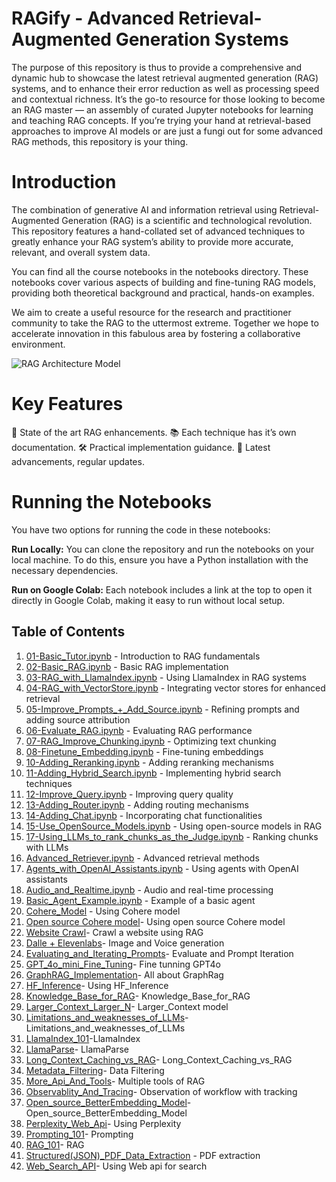 # RAGify - Advanced Retrieval-Augmented Generation Systems

The purpose of this repository is thus to provide a comprehensive and dynamic hub to showcase the latest retrieval augmented generation (RAG) systems, and to enhance their error reduction as well as processing speed and contextual richness. It’s the go-to resource for those looking to become an RAG master — an assembly of curated Jupyter notebooks for learning and teaching RAG concepts. If you’re trying your hand at retrieval-based approaches to improve AI models or are just a fungi out for some advanced RAG methods, this repository is your thing.

# Introduction 
The combination of generative AI and information retrieval using Retrieval-Augmented Generation (RAG) is a scientific and technological revolution. This repository features a hand-collated set of advanced techniques to greatly enhance your RAG system’s ability to provide more accurate, relevant, and overall system data.

You can find all the course notebooks in the notebooks directory. These notebooks cover various aspects of building and fine-tuning RAG models, providing both theoretical background and practical, hands-on examples.

We aim to create a useful resource for the research and practitioner community to take the RAG to the uttermost extreme. Together we hope to accelerate innovation in this fabulous area by fostering a collaborative environment.

![RAG Architecture Model](Images/RAG_Architecture_Model.webp)

# Key Features
🧠 State of the art RAG enhancements.
📚 Each technique has it’s own documentation.
🛠️ Practical implementation guidance.
🌟 Latest advancements, regular updates.

# Running the Notebooks
You have two options for running the code in these notebooks:

<b>Run Locally:</b> You can clone the repository and run the notebooks on your local machine. To do this, ensure you have a Python installation with the necessary dependencies.

<b>Run on Google Colab:</b> Each notebook includes a link at the top to open it directly in Google Colab, making it easy to run without local setup.

## Table of Contents

1. [01-Basic_Tutor.ipynb](https://github.com/Aadya-Madankar/RAGify/blob/main/01-Basic_Tutor.ipynb) - Introduction to RAG fundamentals
2. [02-Basic_RAG.ipynb](https://github.com/Aadya-Madankar/RAGify/blob/main/02-Basic_RAG.ipynb) - Basic RAG implementation
3. [03-RAG_with_LlamaIndex.ipynb](https://github.com/Aadya-Madankar/RAGify/blob/main/03-RAG_with_LlamaIndex.ipynb) - Using LlamaIndex in RAG systems
4. [04-RAG_with_VectorStore.ipynb](https://github.com/Aadya-Madankar/RAGify/blob/main/04-RAG_with_VectorStore.ipynb) - Integrating vector stores for enhanced retrieval
5. [05-Improve_Prompts_+_Add_Source.ipynb](https://github.com/Aadya-Madankar/RAGify/blob/main/05-Improve_Prompts_%2B_Add_Source.ipynb) - Refining prompts and adding source attribution
6. [06-Evaluate_RAG.ipynb](https://github.com/Aadya-Madankar/RAGify/blob/main/06-Evaluate_RAG.ipynb) - Evaluating RAG performance
7. [07-RAG_Improve_Chunking.ipynb](https://github.com/Aadya-Madankar/RAGify/blob/main/07-RAG_Improve_Chunking.ipynb) - Optimizing text chunking
8. [08-Finetune_Embedding.ipynb](https://github.com/Aadya-Madankar/RAGify/blob/main/08-Finetune_Embedding.ipynb) - Fine-tuning embeddings
9. [10-Adding_Reranking.ipynb](https://github.com/Aadya-Madankar/RAGify/blob/main/10-Adding_Reranking.ipynb) - Adding reranking mechanisms
10. [11-Adding_Hybrid_Search.ipynb](https://github.com/Aadya-Madankar/RAGify/blob/main/11-Adding_Hybrid_Search.ipynb) - Implementing hybrid search techniques
11. [12-Improve_Query.ipynb](https://github.com/Aadya-Madankar/RAGify/blob/main/12-Improve_Query.ipynb) - Improving query quality
12. [13-Adding_Router.ipynb](https://github.com/Aadya-Madankar/RAGify/blob/main/13-Adding_Router.ipynb) - Adding routing mechanisms
13. [14-Adding_Chat.ipynb](https://github.com/Aadya-Madankar/RAGify/blob/main/14-Adding_Chat.ipynb) - Incorporating chat functionalities
14. [15-Use_OpenSource_Models.ipynb](https://github.com/Aadya-Madankar/RAGify/blob/main/15-Use_OpenSource_Models.ipynb) - Using open-source models in RAG
15. [17-Using_LLMs_to_rank_chunks_as_the_Judge.ipynb](https://github.com/Aadya-Madankar/RAGify/blob/main/17-Using_LLMs_to_rank_chunks_as_the_Judge.ipynb) - Ranking chunks with LLMs
16. [Advanced_Retriever.ipynb](https://github.com/Aadya-Madankar/RAGify/blob/main/Advanced_Retriever.ipynb) - Advanced retrieval methods
17. [Agents_with_OpenAI_Assistants.ipynb](https://github.com/Aadya-Madankar/RAGify/blob/main/Agents_with_OpenAI_Assistants.ipynb) - Using agents with OpenAI assistants
18. [Audio_and_Realtime.ipynb](https://github.com/Aadya-Madankar/RAGify/blob/main/Audio_and_Realtime.ipynb) - Audio and real-time processing
19. [Basic_Agent_Example.ipynb](https://github.com/Aadya-Madankar/RAGify/blob/main/Basic_Agent_Example.ipynb) - Example of a basic agent
20. [Cohere_Model](https://github.com/Aadya-Madankar/RAGify/blob/main/Cohere_Better_Embedding_Model.ipynb) - Using Cohere model
21. [Open source Cohere model](https://github.com/Aadya-Madankar/RAGify/blob/main/Cohere_and_Open_Source_Embedding_Model.ipynb)- Using open source Cohere model
22. [Website Crawl](https://github.com/Aadya-Madankar/RAGify/blob/main/Crawl_a_Website.ipynb)- Crawl a website using RAG
23. [Dalle + Elevenlabs](https://github.com/Aadya-Madankar/RAGify/blob/main/DallE_3_and_ElevenLabs.ipynb)- Image and Voice generation
24. [Evaluating_and_Iterating_Prompts](https://github.com/Aadya-Madankar/RAGify/blob/main/Evaluating_and_Iterating_Prompts.ipynb)- Evaluate and Prompt Iteration
25. [GPT_4o_mini_Fine_Tuning](https://github.com/Aadya-Madankar/RAGify/blob/main/GPT_4o_mini_Fine_Tuning.ipynb)- Fine tunning GPT4o
26. [GraphRAG_Implementation](https://github.com/Aadya-Madankar/RAGify/blob/main/GraphRAG_Implementation.ipynb)- All about GraphRag
27. [HF_Inference](https://github.com/Aadya-Madankar/RAGify/blob/main/HF_Inference.ipynb)- Using HF_Inference
28. [Knowledge_Base_for_RAG](https://github.com/Aadya-Madankar/RAGify/blob/main/Knowledge_Base_for_RAG.ipynb)- Knowledge_Base_for_RAG
29. [Larger_Context_Larger_N](https://github.com/Aadya-Madankar/RAGify/blob/main/Larger_Context_Larger_N.ipynb)- Larger_Context model
30. [Limitations_and_weaknesses_of_LLMs](https://github.com/Aadya-Madankar/RAGify/blob/main/Limitations_and_weaknesses_of_LLMs.ipynb)- Limitations_and_weaknesses_of_LLMs
31. [LlamaIndex_101](https://github.com/Aadya-Madankar/RAGify/blob/main/LlamaIndex_101.ipynb)-LlamaIndex
32. [LlamaParse](https://github.com/Aadya-Madankar/RAGify/blob/main/LlamaParse.ipynb)- LlamaParse
33. [Long_Context_Caching_vs_RAG](https://github.com/Aadya-Madankar/RAGify/blob/main/Long_Context_Caching_vs_RAG.ipynb)- Long_Context_Caching_vs_RAG
34. [Metadata_Filtering](https://github.com/Aadya-Madankar/RAGify/blob/main/Metadata_Filtering.ipynb)- Data Filtering
35. [More_Api_And_Tools](https://github.com/Aadya-Madankar/RAGify/blob/main/More_Api_And_Tools.ipynb)- Multiple tools of RAG
36. [Observablity_And_Tracing](https://github.com/Aadya-Madankar/RAGify/blob/main/Observablity_And_Tracing.ipynb)- Observation of workflow with tracking
37. [Open_source_BetterEmbedding_Model](https://github.com/Aadya-Madankar/RAGify/blob/main/Open_source_BetterEmbedding_Model.ipynb)- Open_source_BetterEmbedding_Model
38. [Perplexity_Web_Api](https://github.com/Aadya-Madankar/RAGify/blob/main/Perplexity_Web_Api.ipynb)- Using Perplexity
39. [Prompting_101](https://github.com/Aadya-Madankar/RAGify/blob/main/Prompting_101.ipynb)- Prompting
40. [RAG_101](https://github.com/Aadya-Madankar/RAGify/blob/main/RAG_101.ipynb)- RAG
41. [Structured(JSON)_PDF_Data_Extraction](https://github.com/Aadya-Madankar/RAGify/blob/main/Structured(JSON)_PDF_Data_Extraction.ipynb) - PDF extraction
42. [Web_Search_API](https://github.com/Aadya-Madankar/RAGify/blob/main/Web_Search_API.ipynb)- Using Web api for search 
